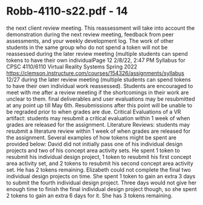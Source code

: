 # Robb-4110-s22.pdf - 14

the next client review meeting. This reassessment will take into account the demonstration during
the next review meeting, feedback from peer assessments, and your weekly development log.
The work of other students in the same group who do not spend a token will not be reassessed
during the later review meeting (multiple students can spend tokens to have their own individualPage 12
2/8/22, 2:47 PM Syllabus for CPSC 4110/6110 Virtual Reality Systems Spring 2022
https://clemson.instructure.com/courses/154326/assignments/syllabus 12/27
during the later review meeting (multiple students can spend tokens to have their own individual
work reassessed). Students are encouraged to meet with me after a review meeting if the
shortcomings in their work are unclear to them.
final deliverables and user evaluations may be resubmitted at any point up till May 6th.
Resubmissions after this point will be unable to be regraded prior to when grades are due.
Critical Evaluations of a VR artifact: students may resubmit a critical evaluation within 1 week of
when grades are released for the assignment.
Literature Reviews: students may resubmit a literature review within 1 week of when grades are
released for the assignment.
Several examples of how tokens might be spent are provided below:
David did not initially pass one of his individual design projects and two of his concept area activity
sets. He spent 1 token to resubmit his individual design project, 1 token to resubmit his first concept
area activity set, and 2 tokens to resubmit his second concept area activity set. He has 2 tokens
remaining.
Elizabeth could not complete the final two individual design projects on time. She spent 1 token to
gain an extra 3 days to submit the fourth individual design project. Three days would not give her
enough time to finish the final individual design project though, so she spent 2 tokens to gain an
extra 6 days for it. She has 3 tokens remaining.